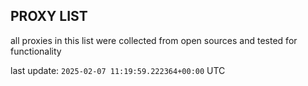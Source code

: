 ## PROXY LIST

all proxies in this list were collected from open sources and tested for functionality

last update: `2025-02-07 11:19:59.222364+00:00` UTC
